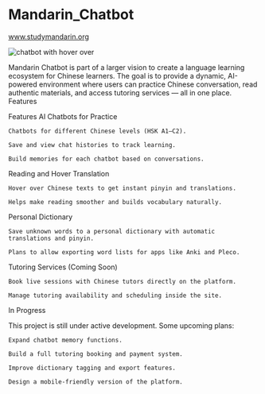 # Mandarin_Chatbot

www.studymandarin.org


![chatbot with hover over](https://github.com/user-attachments/assets/9e5ec604-6808-4d8f-b310-76dfcbcd931b)


Mandarin Chatbot is part of a larger vision to create a language learning ecosystem for Chinese learners.
The goal is to provide a dynamic, AI-powered environment where users can practice Chinese conversation, read authentic materials, and access tutoring services — all in one place.
Features

Features
AI Chatbots for Practice

    Chatbots for different Chinese levels (HSK A1–C2).

    Save and view chat histories to track learning.

    Build memories for each chatbot based on conversations.

Reading and Hover Translation

    Hover over Chinese texts to get instant pinyin and translations.

    Helps make reading smoother and builds vocabulary naturally.

Personal Dictionary

    Save unknown words to a personal dictionary with automatic translations and pinyin.

    Plans to allow exporting word lists for apps like Anki and Pleco.

Tutoring Services (Coming Soon)

    Book live sessions with Chinese tutors directly on the platform.

    Manage tutoring availability and scheduling inside the site.

In Progress

This project is still under active development.
Some upcoming plans:

    Expand chatbot memory functions.

    Build a full tutoring booking and payment system.

    Improve dictionary tagging and export features.

    Design a mobile-friendly version of the platform.



